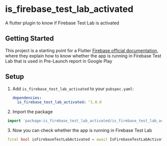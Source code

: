 # is_firebase_test_lab_activated

A flutter plugin to know if Firebase Test Lab is activated

## Getting Started

This project is a starting point for a Flutter
[Firebase official documentation](https://firebase.google.com/docs/test-lab/android/android-studio#modify_instrumented_test_behavior_for),
where they explain how to know whether the app is running in Firebase Test Lab that is used 
in Pre-Launch report in Google Play


## Setup

1. Add `is_firebase_test_lab_activated` to your `pubspec.yaml`:

   ```yaml
   dependencies:
     is_firebase_test_lab_activated: ^1.0.0
   ```
2. Import the package

  ```dart
   import 'package:is_firebase_test_lab_activated/is_firebase_test_lab_activated.dart';
   ```

3. Now you can check whether the app is running in Firebase Test Lab

  ```dart
   final bool isFirebaseTestLabActivated = await IsFirebaseTestLabActivated.isFirebaseTestLabActivated;
   ```

